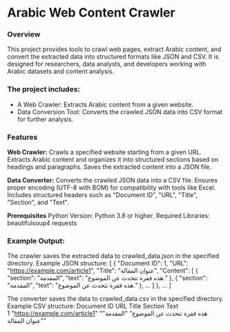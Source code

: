 # Arabic Web Content Crawler
### Overview
This project provides tools to crawl web pages, extract Arabic content, and convert the extracted data into structured formats like JSON and CSV. It is designed for researchers, data analysts, and developers working with Arabic datasets and content analysis.

### The project includes:

- A Web Crawler: Extracts Arabic content from a given website.
- Data Conversion Tool: Converts the crawled JSON data into CSV format for further analysis.

### Features

**Web Crawler:**
 Crawls a specified website starting from a given URL.
 Extracts Arabic content and organizes it into structured sections based on headings and paragraphs.
 Saves the extracted content into a JSON file.

**Data Converter:**
 Converts the crawled JSON data into a CSV file.
 Ensures proper encoding (UTF-8 with BOM) for compatibility with tools like Excel.
 Includes structured headers such as "Document ID", "URL", "Title", "Section", and "Text".

**Prerequisites**
 Python Version: Python 3.8 or higher.
 Required Libraries:
 beautifulsoup4
 requests

### Example Output:
 The crawler saves the extracted data to crawled_data.json in the specified directory.
 Example JSON structure:
 [
     {
         "Document ID": 1,
         "URL": "https://example.com/article1",
         "Title": "عنوان المقالة",
         "Content": [
             {
                 "section": "المقدمة",
                 "text": "هذه فقرة تتحدث عن الموضوع."
             },
             {
                 "section": "المقدمة",
                 "text": "هذه فقرة تتحدث عن الموضوع."
             },
           ...
         ]
     },
     ...
 ]

 The converter saves the data to crawled_data.csv in the specified directory.
 Example CSV structure:
 Document ID              	URL	                     Title	     Section	      Text  
    1         "https://example.com/article1"     "هذه فقرة تتحدث عن الموضوع"    "المقدمة"   "عنوان المقالة"
